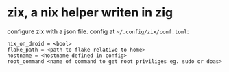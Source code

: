 # zix, a nix helper writen in zig

configure zix with a json file.
config at ```~/.config/zix/conf.toml```:
```
nix_on_droid = <bool>
flake_path = <path to flake relative to home>
hostname = <hostname defined in config>
root_command <name of command to get root priviliges eg. sudo or doas>
```
